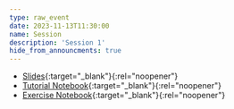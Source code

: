 ```yaml
---
type: raw_event
date: 2023-11-13T11:30:00
name: Session
description: 'Session 1'
hide_from_announcments: true
---
```


* [Slides](https://pynoon.github.io/curriculum/week_1/slides.html){:target="_blank"}{:rel="noopener"}
* [Tutorial Notebook](https://pynoon.github.io/jupyterlite/lab/index.html?fromURL=https://raw.githubusercontent.com/pynoon/curriculum/main/week_1/week_1_tutorial.ipynb){:target="_blank"}{:rel="noopener"}
* [Exercise Notebook](https://pynoon.github.io/jupyterlite/lab/index.html?fromURL=https://raw.githubusercontent.com/pynoon/curriculum/main/week_1/week_1_exercise.ipynb){:target="_blank"}{:rel="noopener"}
